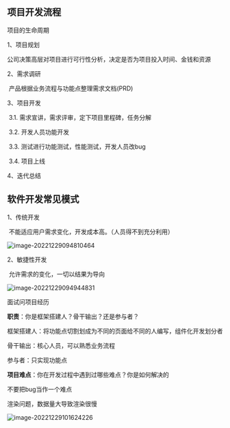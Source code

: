 ## 项目开发流程

项目的生命周期

1、项目规划

​	公司决策高层对项目进行可行性分析，决定是否为项目投入时间、金钱和资源

2、需求调研

​	产品根据业务流程与功能点整理需求文档(PRD)

3、项目开发

​	3.1. 需求宣讲，需求评审，定下项目里程碑，任务分解

​	3.2. 开发人员功能开发

​	3.3. 测试进行功能测试，性能测试，开发人员改bug

​	3.4. 项目上线

4、迭代总结

## 软件开发常见模式

1、传统开发

​	不能适应用户需求变化，开发成本高。（人员得不到充分利用）

![image-20221229094810464](C:\Users\重庆公司\AppData\Roaming\Typora\typora-user-images\image-20221229094810464.png)

2、敏捷性开发

​	允许需求的变化，一切以结果为导向

![image-20221229094944831](C:\Users\重庆公司\AppData\Roaming\Typora\typora-user-images\image-20221229094944831.png)

面试问项目经历

**职责**：你是框架搭建人？骨干输出？还是参与者？

框架搭建人：将功能点切割划成为不同的页面给不同的人编写，组件化开发划分者

骨干输出：核心人员，可以熟悉业务流程

参与者：只实现功能点

**项目难点**：你在开发过程中遇到过哪些难点？你是如何解决的

不要把bug当作一个难点

渲染问题，数据量大导致渲染很慢

![image-20221229101624226](C:\Users\重庆公司\AppData\Roaming\Typora\typora-user-images\image-20221229101624226.png)

